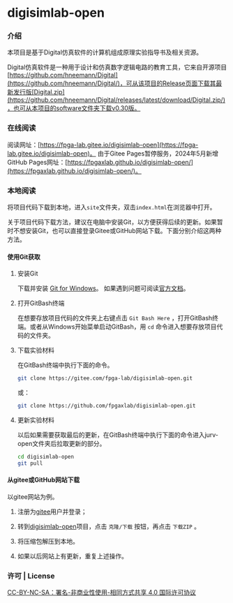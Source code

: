 # digisimlab-open

### 介绍
本项目是基于Digital仿真软件的计算机组成原理实验指导书及相关资源。

Digital仿真软件是一种用于设计和仿真数字逻辑电路的教育工具，它来自开源项目 [https://github.com/hneemann/Digital](https://github.com/hneemann/Digital/)，可从该项目的Release页面下载其最新发行版[Digital.zip](https://github.com/hneemann/Digital/releases/latest/download/Digital.zip/)，也可从本项目的software文件夹下载v0.30版。

### 在线阅读

阅读网址：[https://fpga-lab.gitee.io/digisimlab-open](https://fpga-lab.gitee.io/digisimlab-open)。
由于Gitee Pages暂停服务，2024年5月新增GitHub Pages网址：[https://fpgaxlab.github.io/digisimlab-open/](https://fpgaxlab.github.io/digisimlab-open/)。

### 本地阅读

将项目代码下载到本地，进入`site`文件夹，双击`index.html`在浏览器中打开。

关于项目代码下载方法，建议在电脑中安装Git，以方便获得后续的更新。如果暂时不想安装Git，也可以直接登录Gitee或GitHub网站下载。下面分别介绍这两种方法。

#### 使用Git获取

1. 安装Git

    下载并安装 [Git for Windows](https://git-scm.com/download/win)。 
    如果遇到问题可阅读[官方文档](https://git-scm.com/book/zh/v2/%E8%B5%B7%E6%AD%A5-%E5%AE%89%E8%A3%85-Git)。

2. 打开GitBash终端

    在想要存放项目代码的文件夹上右键点击 `Git Bash Here` ，打开GitBash终端。或者从Windows开始菜单启动GitBash，用 `cd` 命令进入想要存放项目代码的文件夹。

3. 下载实验材料

    在GitBash终端中执行下面的命令。

    ```bash
    git clone https://gitee.com/fpga-lab/digisimlab-open.git
    ```
    或：
    ```bash
    git clone https://github.com/fpgaxlab/digisimlab-open.git
    ```

4. 更新实验材料

    以后如果需要获取最后的更新，在GitBash终端中执行下面的命令进入jurv-open文件夹后拉取更新的部分。

    ```bash
    cd digisimlab-open
    git pull
    ```
#### 从gitee或GitHub网站下载

以gitee网站为例。

1. 注册为[gitee](https://gitee.com)用户并登录；

2. 转到[digisimlab-open](https://gitee.com/fpga-lab/digisimlab-open)项目，点击 `克隆/下载` 按钮，再点击 `下载ZIP` 。

3. 将压缩包解压到本地。
   
4. 如果以后网站上有更新，重复上述操作。


### 许可 | License

[CC-BY-NC-SA：署名-非商业性使用-相同方式共享 4.0 国际许可协议](https://creativecommons.org/licenses/by-nc-sa/4.0/deed.zh)